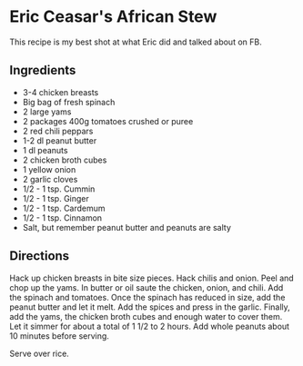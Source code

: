 # Eric Ceasar's African Stew

This recipe is my best shot at what Eric did and talked about on FB.

## Ingredients

*  3-4 chicken breasts
*  Big bag of fresh spinach
*  2 large yams
*  2 packages 400g tomatoes crushed or puree
*  2 red chili peppars
*  1-2 dl peanut butter
*  1 dl peanuts
*  2 chicken broth cubes
*  1 yellow onion
*  2 garlic cloves
*  1/2 - 1 tsp. Cummin
*  1/2 - 1 tsp. Ginger
*  1/2 - 1 tsp. Cardemum
*  1/2 - 1 tsp. Cinnamon
*  Salt, but remember peanut butter and peanuts are salty

## Directions

Hack up chicken breasts in bite size pieces. 
Hack chilis and  onion. Peel and chop up the yams. 
In butter or oil saute the chicken, onion, and chili.
Add the spinach and tomatoes. Once the spinach has reduced in size, add the peanut butter and let it melt.
Add the spices and press in the garlic.
Finally, add the yams, the chicken broth cubes and enough water to cover them.
Let it simmer for about a total of 1 1/2 to 2 hours. Add whole peanuts about 10 minutes before serving.

Serve over rice.
